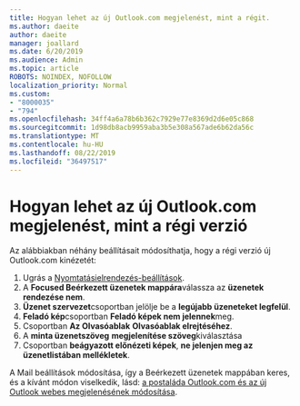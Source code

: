 ```yaml
---
title: Hogyan lehet az új Outlook.com megjelenést, mint a régit.
ms.author: daeite
author: daeite
manager: joallard
ms.date: 6/20/2019
ms.audience: Admin
ms.topic: article
ROBOTS: NOINDEX, NOFOLLOW
localization_priority: Normal
ms.custom:
- "8000035"
- "794"
ms.openlocfilehash: 34ff4a6a78b6b362c7929e77e8369d2d6e05c868
ms.sourcegitcommit: 1d98db8acb9959aba3b5e308a567ade6b62da56c
ms.translationtype: MT
ms.contentlocale: hu-HU
ms.lasthandoff: 08/22/2019
ms.locfileid: "36497517"
---
```

# <a name="how-to-make-the-new-outlookcom-look-like-the-old-version"></a>Hogyan lehet az új Outlook.com megjelenést, mint a régi verzió

Az alábbiakban néhány beállításait módosíthatja, hogy a régi verzió új Outlook.com kinézetét:

1. Ugrás a [Nyomtatásielrendezés-beállítások](https://outlook.live.com/mail/options/mail/layout).
1. A **Focused Beérkezett üzenetek mappára**válassza az **üzenetek rendezése nem**.
1. **Üzenet szervezet**csoportban jelölje be a **legújabb üzeneteket legfelül**.
1. **Feladó kép**csoportban **Feladó képek nem jelennek**meg.
1. Csoportban **Az Olvasóablak** **Olvasóablak elrejtéséhez**.
1. A **minta üzenetszöveg** **megjelenítése szöveg**kiválasztása
1. Csoportban **beágyazott előnézeti képek**, **ne jelenjen meg az üzenetlistában mellékletek**.

A Mail beállítások módosítása, így a Beérkezett üzenetek mappában keres, és a kívánt módon viselkedik, lásd: [a postaláda Outlook.com és az új Outlook webes megjelenésének módosítása](https://support.office.com/article/b41c2ecb-f23c-42b3-b7f8-659646d5e58c?wt.mc_id=Office_Outlook_com_Alchemy).